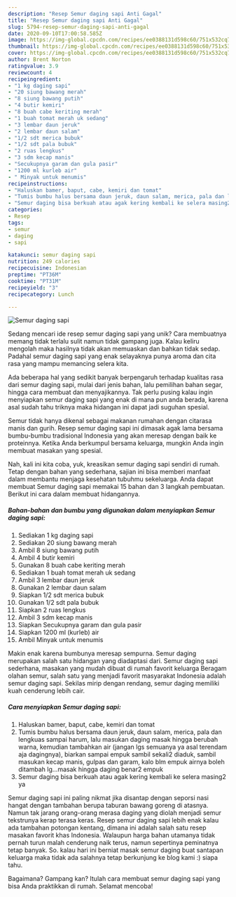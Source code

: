 ```yaml
---
description: "Resep Semur daging sapi Anti Gagal"
title: "Resep Semur daging sapi Anti Gagal"
slug: 5794-resep-semur-daging-sapi-anti-gagal
date: 2020-09-10T17:00:58.585Z
image: https://img-global.cpcdn.com/recipes/ee0388131d598c60/751x532cq70/semur-daging-sapi-foto-resep-utama.jpg
thumbnail: https://img-global.cpcdn.com/recipes/ee0388131d598c60/751x532cq70/semur-daging-sapi-foto-resep-utama.jpg
cover: https://img-global.cpcdn.com/recipes/ee0388131d598c60/751x532cq70/semur-daging-sapi-foto-resep-utama.jpg
author: Brent Norton
ratingvalue: 3.9
reviewcount: 4
recipeingredient:
- "1 kg daging sapi"
- "20 siung bawang merah"
- "8 siung bawang putih"
- "4 butir kemiri"
- "8 buah cabe keriting merah"
- "1 buah tomat merah uk sedang"
- "3 lembar daun jeruk"
- "2 lembar daun salam"
- "1/2 sdt merica bubuk"
- "1/2 sdt pala bubuk"
- "2 ruas lengkus"
- "3 sdm kecap manis"
- "Secukupnya garam dan gula pasir"
- "1200 ml kurleb air"
- " Minyak untuk menumis"
recipeinstructions:
- "Haluskan bamer, baput, cabe, kemiri dan tomat"
- "Tumis bumbu halus bersama daun jeruk, daun salam, merica, pala dan lengkuas sampai harum, lalu masukan daging masak hingga berubah warna, kemudian tambahkan air (jangan lgs semuanya ya asal terendam aja dagingnya), biarkan sampai empuk sambil sekali2 diaduk, sambil masukan kecap manis, gulpas dan garam, kalo blm empuk airnya boleh ditambah lg...masak hingga daging benar2 empuk"
- "Semur daging bisa berkuah atau agak kering kembali ke selera masing2 ya"
categories:
- Resep
tags:
- semur
- daging
- sapi

katakunci: semur daging sapi 
nutrition: 249 calories
recipecuisine: Indonesian
preptime: "PT36M"
cooktime: "PT31M"
recipeyield: "3"
recipecategory: Lunch

---
```



![Semur daging sapi](https://img-global.cpcdn.com/recipes/ee0388131d598c60/751x532cq70/semur-daging-sapi-foto-resep-utama.jpg)

Sedang mencari ide resep semur daging sapi yang unik? Cara membuatnya memang tidak terlalu sulit namun tidak gampang juga. Kalau keliru mengolah maka hasilnya tidak akan memuaskan dan bahkan tidak sedap. Padahal semur daging sapi yang enak selayaknya punya aroma dan cita rasa yang mampu memancing selera kita.

Ada beberapa hal yang sedikit banyak berpengaruh terhadap kualitas rasa dari semur daging sapi, mulai dari jenis bahan, lalu pemilihan bahan segar, hingga cara membuat dan menyajikannya. Tak perlu pusing kalau ingin menyiapkan semur daging sapi yang enak di mana pun anda berada, karena asal sudah tahu triknya maka hidangan ini dapat jadi suguhan spesial.

Semur tidak hanya dikenal sebagai makanan rumahan dengan citarasa manis dan gurih. Resep semur daging sapi ini dimasak agak lama bersama bumbu-bumbu tradisional Indonesia yang akan meresap dengan baik ke proteinnya. Ketika Anda berkumpul bersama keluarga, mungkin Anda ingin membuat masakan yang spesial.


Nah, kali ini kita coba, yuk, kreasikan semur daging sapi sendiri di rumah. Tetap dengan bahan yang sederhana, sajian ini bisa memberi manfaat dalam membantu menjaga kesehatan tubuhmu sekeluarga. Anda dapat membuat Semur daging sapi memakai 15 bahan dan 3 langkah pembuatan. Berikut ini cara dalam membuat hidangannya.

<!--inarticleads1-->

##### Bahan-bahan dan bumbu yang digunakan dalam menyiapkan Semur daging sapi:

1. Sediakan 1 kg daging sapi
1. Sediakan 20 siung bawang merah
1. Ambil 8 siung bawang putih
1. Ambil 4 butir kemiri
1. Gunakan 8 buah cabe keriting merah
1. Sediakan 1 buah tomat merah uk sedang
1. Ambil 3 lembar daun jeruk
1. Gunakan 2 lembar daun salam
1. Siapkan 1/2 sdt merica bubuk
1. Gunakan 1/2 sdt pala bubuk
1. Siapkan 2 ruas lengkus
1. Ambil 3 sdm kecap manis
1. Siapkan Secukupnya garam dan gula pasir
1. Siapkan 1200 ml (kurleb) air
1. Ambil  Minyak untuk menumis


Makin enak karena bumbunya meresap sempurna. Semur daging merupakan salah satu hidangan yang diadaptasi dari. Semur daging sapi sederhana, masakan yang mudah dibuat di rumah favorit keluarga Beragam olahan semur, salah satu yang menjadi favorit masyarakat Indonesia adalah semur daging sapi. Sekilas mirip dengan rendang, semur daging memiliki kuah cenderung lebih cair. 

<!--inarticleads2-->

##### Cara menyiapkan Semur daging sapi:

1. Haluskan bamer, baput, cabe, kemiri dan tomat
1. Tumis bumbu halus bersama daun jeruk, daun salam, merica, pala dan lengkuas sampai harum, lalu masukan daging masak hingga berubah warna, kemudian tambahkan air (jangan lgs semuanya ya asal terendam aja dagingnya), biarkan sampai empuk sambil sekali2 diaduk, sambil masukan kecap manis, gulpas dan garam, kalo blm empuk airnya boleh ditambah lg...masak hingga daging benar2 empuk
1. Semur daging bisa berkuah atau agak kering kembali ke selera masing2 ya


Semur daging sapi ini paling nikmat jika disantap dengan seporsi nasi hangat dengan tambahan berupa taburan bawang goreng di atasnya. Namun tak jarang orang-orang merasa daging yang diolah menjadi semur tekstrunya kerap terasa keras. Resep semur daging sapi lebih enak kalau ada tambahan potongan kentang, dimana ini adalah salah satu resep masakan favorit khas Indonesia. Walaupun harga bahan utamanya tidak pernah turun malah cenderung naik terus, namun sepertinya peminatnya tetap banyak. So. kalau hari ini berniat masak semur daging buat santapan keluarga maka tidak ada salahnya tetap berkunjung ke blog kami :) siapa tahu. 

Bagaimana? Gampang kan? Itulah cara membuat semur daging sapi yang bisa Anda praktikkan di rumah. Selamat mencoba!
